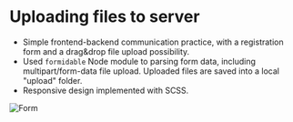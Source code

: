 # Uploading files to server

- Simple frontend-backend communication practice, with a registration form and a drag&drop file upload possibility.
- Used `formidable` Node module to parsing form data, including multipart/form-data file upload. Uploaded files are saved into a local "upload" folder.
- Responsive design implemented with SCSS.

![Form](https://user-images.githubusercontent.com/83576776/130460091-b5ea6b61-71c1-4702-81e3-b8427429969b.png)
